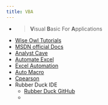 ```yaml
---
title: VBA
---
```


-
  > **V**isual **B**asic For **A**pplications
- [Wise Owl Tutorials](https://www.youtube.com/c/WiseOwlTutorials)
- [MSDN official Docs](https://docs.microsoft.com/en-us/office/vba/api/overview/excel)
- [Analyst Cave](https://analystcave.com/excel-vba-tutorial/)
- [Automate Excel](https://www.automateexcel.com/learn-vba-tutorial/)
- [Excel Automation](https://www.rondebruin.nl/win/s1/outlook/mail.htm)
- [Auto Macro](https://www.automateexcel.com/vba-code-generator#shortcuts)
- [Cpearson](http://www.cpearson.com/Excel/Topic.aspx)
- Rubber Duck IDE
	- [Rubber Duck GitHub](https://github.com/rubberduck-vba/Rubberduck/)
	-